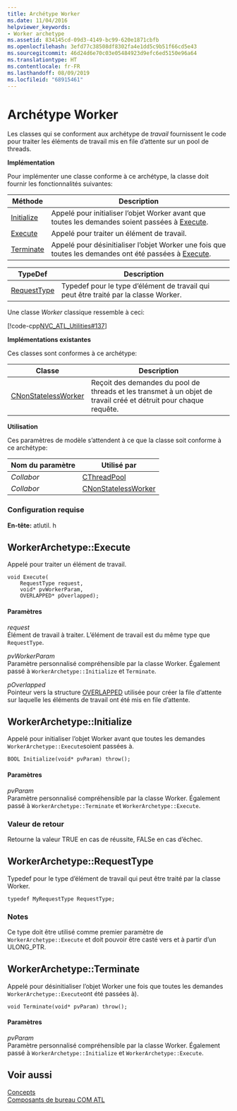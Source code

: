```yaml
---
title: Archétype Worker
ms.date: 11/04/2016
helpviewer_keywords:
- Worker archetype
ms.assetid: 834145cd-09d3-4149-bc99-620e1871cbfb
ms.openlocfilehash: 3efd77c38508df8302fa4e1dd5c9b51f66cd5e43
ms.sourcegitcommit: 46d24d6e70c03e05484923d9efc6ed5150e96a64
ms.translationtype: HT
ms.contentlocale: fr-FR
ms.lasthandoff: 08/09/2019
ms.locfileid: "68915461"
---
```

# <a name="worker-archetype"></a>Archétype Worker

Les classes qui se conforment aux archétype de *travail* fournissent le code pour traiter les éléments de travail mis en file d’attente sur un pool de threads.

**Implémentation**

Pour implémenter une classe conforme à ce archétype, la classe doit fournir les fonctionnalités suivantes:

|Méthode|Description|
|------------|-----------------|
|[Initialize](#initialize)|Appelé pour initialiser l’objet Worker avant que toutes les demandes soient passées à [Execute](#execute).|
|[Execute](#execute)|Appelé pour traiter un élément de travail.|
|[Terminate](#terminate)|Appelé pour désinitialiser l’objet Worker une fois que toutes les demandes ont été passées à [Execute](#execute).|

|TypeDef|Description|
|-------------|-----------------|
|[RequestType](#requesttype)|Typedef pour le type d’élément de travail qui peut être traité par la classe Worker.|

Une classe *Worker* classique ressemble à ceci:

[!code-cpp[NVC_ATL_Utilities#137](../../atl/codesnippet/cpp/worker-archetype_1.cpp)]

**Implémentations existantes**

Ces classes sont conformes à ce archétype:

|Classe|Description|
|-----------|-----------------|
|[CNonStatelessWorker](../../atl/reference/cnonstatelessworker-class.md)|Reçoit des demandes du pool de threads et les transmet à un objet de travail créé et détruit pour chaque requête.|

**Utilisation**

Ces paramètres de modèle s’attendent à ce que la classe soit conforme à ce archétype:

|Nom du paramètre|Utilisé par|
|--------------------|-------------|
|*Collabor*|[CThreadPool](../../atl/reference/cthreadpool-class.md)|
|*Collabor*|[CNonStatelessWorker](../../atl/reference/cnonstatelessworker-class.md)|

### <a name="requirements"></a>Configuration requise

**En-tête:** atlutil. h

## <a name="execute"></a>WorkerArchetype::Execute

Appelé pour traiter un élément de travail.

```
void Execute(
    RequestType request,
    void* pvWorkerParam,
    OVERLAPPED* pOverlapped);
```

#### <a name="parameters"></a>Paramètres

*request*<br/>
Élément de travail à traiter. L’élément de travail est du même type que `RequestType`.

*pvWorkerParam*<br/>
Paramètre personnalisé compréhensible par la classe Worker. Également passé à `WorkerArchetype::Initialize` et `Terminate`.

*pOverlapped*<br/>
Pointeur vers la structure [OVERLAPPED](/windows/desktop/api/minwinbase/ns-minwinbase-overlapped) utilisée pour créer la file d’attente sur laquelle les éléments de travail ont été mis en file d’attente.

## <a name="initialize"></a> WorkerArchetype::Initialize

Appelé pour initialiser l’objet Worker avant que toutes les demandes `WorkerArchetype::Execute`soient passées à.
```
BOOL Initialize(void* pvParam) throw();
```

#### <a name="parameters"></a>Paramètres

*pvParam*<br/>
Paramètre personnalisé compréhensible par la classe Worker. Également passé à `WorkerArchetype::Terminate` et `WorkerArchetype::Execute`.

### <a name="return-value"></a>Valeur de retour

Retourne la valeur TRUE en cas de réussite, FALSe en cas d’échec.

## <a name="requesttype"></a> WorkerArchetype::RequestType

Typedef pour le type d’élément de travail qui peut être traité par la classe Worker.

```
typedef MyRequestType RequestType;
```

### <a name="remarks"></a>Notes

Ce type doit être utilisé comme premier paramètre de `WorkerArchetype::Execute` et doit pouvoir être casté vers et à partir d’un ULONG_PTR.

## <a name="terminate"></a> WorkerArchetype::Terminate

Appelé pour désinitialiser l’objet Worker une fois que toutes les demandes `WorkerArchetype::Execute`ont été passées à).

```
void Terminate(void* pvParam) throw();
```

#### <a name="parameters"></a>Paramètres

*pvParam*<br/>
Paramètre personnalisé compréhensible par la classe Worker. Également passé à `WorkerArchetype::Initialize` et `WorkerArchetype::Execute`.

## <a name="see-also"></a>Voir aussi

[Concepts](../../atl/active-template-library-atl-concepts.md)<br/>
[Composants de bureau COM ATL](../../atl/atl-com-desktop-components.md)

